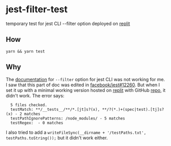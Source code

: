 # jest-filter-test

temporary test for jest CLI --filter option
deployed on [replit](https://replit.com/@PabloLION/jest-filter-test)

## How

`yarn && yarn test`

## Why

The [documentation](https://jestjs.io/docs/cli#--filterfile) for `--filter` option for jest CLI was not working for me. I saw that this part of doc was edited in [facebook/jest#12260](https://github.com/facebook/jest/issues/12260). But when I set it up with a minimal working version hosted on [replit](https://repl.it/@PabloLION/jest-filter-test) with GitHub [repo](https://github.com/PabloLION/jest-filter-test), it didn't work. The error says:

```plaintext
  5 files checked.
  testMatch: **/__tests__/**/*.[jt]s?(x), **/?(*.)+(spec|test).[tj]s?(x) - 2 matches
  testPathIgnorePatterns: /node_modules/ - 5 matches
  testRegex:  - 0 matches
```

I also tried to add a `writeFileSync(__dirname + '/testPaths.txt', testPaths.toString());` but it didn't work either.
